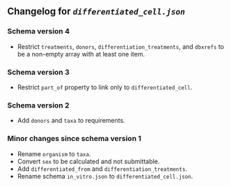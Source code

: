 ## Changelog for *`differentiated_cell.json`*

### Schema version 4

* Restrict `treatments`, `donors`, `differentiation_treatments`, and `dbxrefs` to be a non-empty array with at least one item.

### Schema version 3

* Restrict `part_of` property to link only to `differentiated_cell`.

### Schema version 2

* Add `donors` and `taxa` to requirements.

### Minor changes since schema version 1

* Rename `organism` to `taxa`.
* Convert `sex` to be calculated and not submittable.
* Add `differentiated_from` and `differentiation_treatments`.
* Rename schema `in_vitro.json` to `differentiated_cell.json`.
